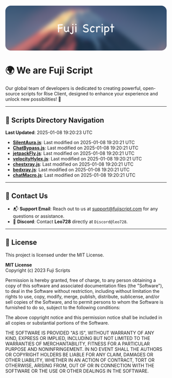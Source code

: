 ![Banner](.github/b.webp)

# 🌍 **We are Fuji Script**

Our global team of developers is dedicated to creating powerful, open-source scripts for Rise Client, designed to enhance your experience and unlock new possibilities! 🌟

---
<!-- SCRIPTS_NAVIGATION_START -->
## 📂 **Scripts Directory Navigation**

**Last Updated**: 2025-01-08 19:20:23 UTC

- **[SilentAura.js](scripts/SilentAura.js)**: Last modified on 2025-01-08 19:20:21 UTC
- **[ChatBypass.js](scripts/ChatBypass.js)**: Last modified on 2025-01-08 19:20:21 UTC
- **[jetpackFly.js](scripts/jetpackFly.js)**: Last modified on 2025-01-08 19:20:21 UTC
- **[velocityHylex.js](scripts/velocityHylex.js)**: Last modified on 2025-01-08 19:20:21 UTC
- **[chestxray.js](scripts/chestxray.js)**: Last modified on 2025-01-08 19:20:21 UTC
- **[bedxray.js](scripts/bedxray.js)**: Last modified on 2025-01-08 19:20:21 UTC
- **[chatMacro.js](scripts/chatMacro.js)**: Last modified on 2025-01-08 19:20:21 UTC

<!-- SCRIPTS_NAVIGATION_END -->

---

## 💬 **Contact Us**  
- 📬 **Support Email**: Reach out to us at [support@fujiscript.com](mailto:support@fujiscript.com) for any questions or assistance.  
- 💬 **Discord**: Contact **Leo728** directly at `Discord@leo728`.

---

## 📜 **License**

This project is licensed under the MIT License.  

**MIT License**  
Copyright (c) 2023 Fuji Scripts  

Permission is hereby granted, free of charge, to any person obtaining a copy of this software and associated documentation files (the "Software"), to deal in the Software without restriction, including without limitation the rights to use, copy, modify, merge, publish, distribute, sublicense, and/or sell copies of the Software, and to permit persons to whom the Software is furnished to do so, subject to the following conditions:  

The above copyright notice and this permission notice shall be included in all copies or substantial portions of the Software.  

THE SOFTWARE IS PROVIDED "AS IS", WITHOUT WARRANTY OF ANY KIND, EXPRESS OR IMPLIED, INCLUDING BUT NOT LIMITED TO THE WARRANTIES OF MERCHANTABILITY, FITNESS FOR A PARTICULAR PURPOSE AND NONINFRINGEMENT. IN NO EVENT SHALL THE AUTHORS OR COPYRIGHT HOLDERS BE LIABLE FOR ANY CLAIM, DAMAGES OR OTHER LIABILITY, WHETHER IN AN ACTION OF CONTRACT, TORT OR OTHERWISE, ARISING FROM, OUT OF OR IN CONNECTION WITH THE SOFTWARE OR THE USE OR OTHER DEALINGS IN THE SOFTWARE.  
